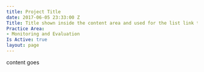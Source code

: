 ```yaml
---
title: Project Title
date: 2017-06-05 23:33:00 Z
Title: Title shown inside the content area and used for the list link text
Practice Area:
- Monitoring and Evaluation
Is Active: true
layout: page
---
```


content goes